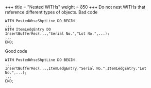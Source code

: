 +++
title = "Nested WITHs"
weight = 850
+++
Do not nest WITHs that reference different types of objects.
Bad code

    WITH PostedWhseShptLine DO BEGIN
    ...
    WITH ItemLedgEntry DO
    InsertBufferRec(...,"Serial No.","Lot No.",...);
    ...
    END;

Good code

    WITH PostedWhseShptLine DO BEGIN
    ...
    InsertBufferRec(...,ItemLedgEntry."Serial No.",ItemLedgEntry."Lot No.",...);
    ...
    END;
